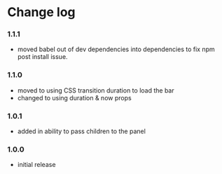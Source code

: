 # Change log

### 1.1.1
- moved babel out of dev dependencies into dependencies to fix npm post install issue.

### 1.1.0
- moved to using CSS transition duration to load the bar
- changed to using duration & now props

### 1.0.1
- added in ability to pass children to the panel

### 1.0.0
- initial release

